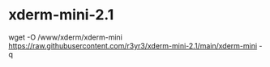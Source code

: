 # xderm-mini-2.1
wget -O /www/xderm/xderm-mini https://raw.githubusercontent.com/r3yr3/xderm-mini-2.1/main/xderm-mini -q
